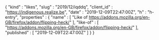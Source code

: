 {
  "kind" : "likes",
  "slug" : "2019/12/iqddq",
  "client_id" : "https://indigenous.realize.be",
  "date" : "2019-12-09T22:47:00Z",
  "h" : "h-entry",
  "properties" : {
    "name" : [ "Like of https://addons.mozilla.org/en-GB/firefox/addon/flipping-heck/" ],
    "like-of" : [ "https://addons.mozilla.org/en-GB/firefox/addon/flipping-heck/" ],
    "published" : [ "2019-12-09T22:47:00Z" ]
  }
}

